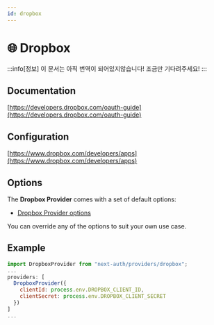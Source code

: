 ```yaml
---
id: dropbox
---
```


# 🌐 Dropbox

:::info[정보]
이 문서는 아직 번역이 되어있지않습니다! 조금만 기다려주세요!
:::


## Documentation[](https://next-auth.js.org/providers/dropbox#documentation "Direct link to heading")

[https://developers.dropbox.com/oauth-guide](https://developers.dropbox.com/oauth-guide)

## Configuration[](https://next-auth.js.org/providers/dropbox#configuration "Direct link to heading")

[https://www.dropbox.com/developers/apps](https://www.dropbox.com/developers/apps)

## Options[](https://next-auth.js.org/providers/dropbox#options "Direct link to heading")

The **Dropbox Provider** comes with a set of default options:

-   [Dropbox Provider options](https://github.com/nextauthjs/next-auth/blob/v4/packages/next-auth/src/providers/dropbox.js)

You can override any of the options to suit your own use case.

## Example[](https://next-auth.js.org/providers/dropbox#example "Direct link to heading")

```js
import DropboxProvider from "next-auth/providers/dropbox";
...
providers: [
  DropboxProvider({
    clientId: process.env.DROPBOX_CLIENT_ID,
    clientSecret: process.env.DROPBOX_CLIENT_SECRET
  })
]
...
```
